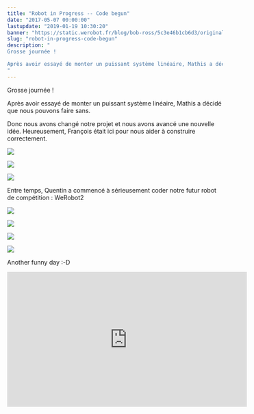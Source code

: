 ```yaml
---
title: "Robot in Progress -- Code begun"
date: "2017-05-07 00:00:00"
lastupdate: "2019-01-19 10:30:20"
banner: "https://static.werobot.fr/blog/bob-ross/5c3e46b1cb6d3/original.jpg"
slug: "robot-in-progress-code-begun"
description: " 
Grosse journée !

Après avoir essayé de monter un puissant système linéaire, Mathis a décidé que nous pouvons faire sans.
"
---
```

Grosse journée !

Après avoir essayé de monter un puissant système linéaire, Mathis a décidé que nous pouvons faire sans.

Donc nous avons changé notre projet et nous avons avancé une nouvelle idée. Heureusement, François était ici pour nous aider à construire correctement.

![](https://static.werobot.fr/blog/bob-ross/5c3e46b25446f/50.jpg)

![](https://static.werobot.fr/blog/bob-ross/5c3e46b2d2d41/50.jpg)

![](https://static.werobot.fr/blog/bob-ross/5c3e46b340889/50.jpg)

Entre temps, Quentin a commencé à sérieusement coder notre futur robot de compétition : WeRobot2

![](https://static.werobot.fr/blog/bob-ross/5c3e46b3a9f33/50.jpg)

![](https://static.werobot.fr/blog/bob-ross/5c3e46b464950/50.jpg)

![](https://static.werobot.fr/blog/bob-ross/5c3e46b5108f1/50.jpg)

![](https://static.werobot.fr/blog/bob-ross/5c3e46b590bb9/50.jpg)

 Another funny day :-D

<iframe width="560" height="315" src="https://www.youtube-nocookie.com/embed/4V8yYwOh8wk" frameborder="0" allow="accelerometer; autoplay; encrypted-media; gyroscope; picture-in-picture" allowfullscreen></iframe>
    